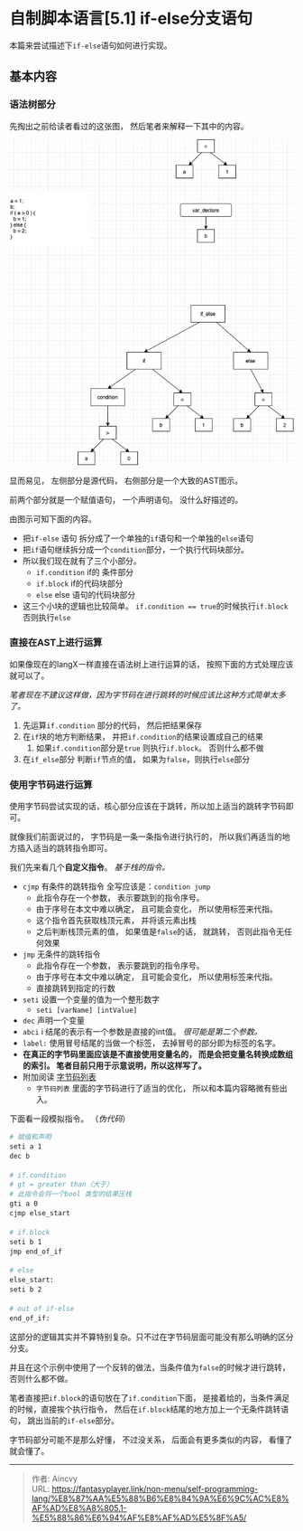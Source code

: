 # 自制脚本语言[5.1] if-else分支语句


本篇来尝试描述下`if-else`语句如何进行实现。



## 基本内容

### 语法树部分

先掏出之前给读者看过的这张图， 然后笔者来解释一下其中的内容。

![if-else语法树](/img/program/if-else语法树.png)

显而易见， 左侧部分是源代码， 右侧部分是一个大致的AST图示。

前两个部分就是一个赋值语句， 一个声明语句。  没什么好描述的。 

由图示可知下面的内容。

- 把`if-else` 语句 拆分成了一个单独的`if`语句和一个单独的`else`语句
- 把`if`语句继续拆分成一个`condition`部分，一个执行代码块部分。
- 所以我们现在就有了三个小部分。 
  - `if.condition`   if的 条件部分
  - `if.block`   if的代码块部分
  - `else`   else 语句的代码块部分
- 这三个小块的逻辑也比较简单。  `if.condition == true`的时候执行`if.block` 否则执行`else`



### 直接在AST上进行运算

如果像现在的langX一样直接在语法树上进行运算的话， 按照下面的方式处理应该就可以了。

*笔者现在不建议这样做，因为字节码在进行跳转的时候应该比这种方式简单太多了。*

1. 先运算`if.condition` 部分的代码， 然后把结果保存
2. 在`if`块的地方判断结果， 并把`if.condition`的结果设置成自己的结果
   1. 如果`if.condition`部分是`true` 则执行`if.block`。 否则什么都不做
3. 在`if_else`部分 判断`if`节点的值， 如果为`false`，则执行`else`部分



### 使用字节码进行运算

使用字节码尝试实现的话，核心部分应该在于跳转，所以加上适当的跳转字节码即可。

就像我们前面说过的， 字节码是一条一条指令进行执行的， 所以我们再适当的地方插入适当的跳转指令即可。 

我们先来看几个**自定义指令**。  *基于栈的指令。*

- `cjmp`     有条件的跳转指令  全写应该是：`condition jump`
  - 此指令存在一个参数， 表示要跳到的指令序号。 
  - 由于序号在本文中难以确定， 且可能会变化， 所以使用标签来代指。
  - 这个指令首先获取栈顶元素， 并将该元素出栈
  - 之后判断栈顶元素的值， 如果值是`false`的话， 就跳转， 否则此指令无任何效果
- `jmp`  无条件的跳转指令
  - 此指令存在一个参数， 表示要跳到的指令序号。
  - 由于序号在本文中难以确定， 且可能会变化， 所以使用标签来代指。
  - 直接跳转到指定的行数
- `seti`   设置一个变量的值为一个整形数字
  - `seti [varName] [intValue]` 
- `dec`  声明一个变量 
- `abci`  i 结尾的表示有一个参数是直接的int值。 *很可能是第二个参数。*
- `label:`  使用冒号结尾的当做一个标签， 去掉冒号的部分即为标签的名字。
- **在真正的字节码里面应该是不直接使用变量名的， 而是会把变量名转换成数组的索引。 笔者目前只用于示意说明，所以这样写了。**
- 附加阅读 [ 字节码列表](../自制脚本语言附.1-字节码列表/)
  - `字节码列表` 里面的字节码进行了适当的优化， 所以和本篇内容略微有些出入。



下面看一段模拟指令。 （*伪代码*）

```bash
# 赋值和声明
seti a 1
dec b 

# if.condition
# gt = greater than（大于）
# 此指令会将一个bool 类型的结果压栈
gti a 0
cjmp else_start

# if.block
seti b 1
jmp end_of_if

# else
else_start:
seti b 2

# out of if-else
end_of_if:

```

这部分的逻辑其实并不算特别复杂。只不过在字节码层面可能没有那么明确的区分 分支。

并且在这个示例中使用了一个反转的做法，当条件值为`false`的时候才进行跳转， 否则什么都不做。 

笔者直接把`if.block`的语句放在了`if.condition`下面， 是接着给的，当条件满足的时候，直接挨个执行指令， 然后在`if.block`结尾的地方加上一个无条件跳转语句， 跳出当前的`if-else`部分。



字节码部分可能不是那么好懂， 不过没关系， 后面会有更多类似的内容， 看懂了就会懂了。


---

> 作者: Aincvy  
> URL: https://fantasyplayer.link/non-menu/self-programming-lang/%E8%87%AA%E5%88%B6%E8%84%9A%E6%9C%AC%E8%AF%AD%E8%A8%805.1-%E5%88%86%E6%94%AF%E8%AF%AD%E5%8F%A5/  

